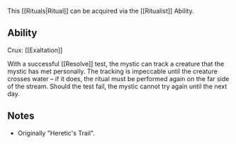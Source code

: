 This [[Rituals|Ritual]] can be acquired via the [[Ritualist]] Ability.
## Ability
Crux: [[Exaltation]]

With a successful [[Resolve]] test, the mystic can track a creature that the mystic has met personally. The tracking is impeccable until the creature crosses water – if it does, the ritual must be performed again on the far side of the stream. Should the test fail, the mystic cannot try again until the next day.
## Notes
* Originally "Heretic's Trail".
